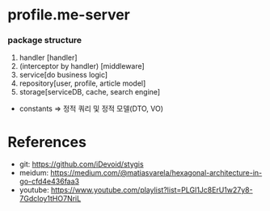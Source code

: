 # profile.me-server


### package structure

1. handler [handler]
2. (interceptor by handler) [middleware]
3. service[do business logic]
4. repository[user, profile, article model]
5. storage[serviceDB, cache, search engine]
- constants => 정적 쿼리 및 정적 모델(DTO, VO)

# References

- git: https://github.com/iDevoid/stygis
- meidum: https://medium.com/@matiasvarela/hexagonal-architecture-in-go-cfd4e436faa3
- youtube: https://www.youtube.com/playlist?list=PLGl1Jc8ErU1w27y8-7Gdcloy1tHO7NriL